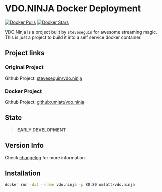 # VDO.NINJA Docker Deployment

[![Docker Pulls](https://img.shields.io/docker/pulls/umlatt/vdo.ninja.svg)](https://hub.docker.com/r/umlatt/vdo.ninja)
[![Docker Stars](https://img.shields.io/docker/stars/umlatt/vdo.ninja.svg)](https://hub.docker.com/r/umlatt/vdo.ninja)

VDO.Ninja is a project built by `steveseguin` for awesome streaming magic. This is just a project to build it into a self service docker container.
## Project links

### Original Project
Github Project: [steveseguin/vdo.ninja](https://github.com/steveseguin/vdo.ninja)

### Docker Project 
Github Project: [github:umlatt/vdo.ninja](https://github.com/Umlatt/vdo.ninja)

## State

> **EARLY DEVELOPMENT**

## Version Info

Check [changelog](https://github.com/umlatt/vdo.ninja/blob/master/changelog.md) for more information

## Installation

```bash
docker run -dit --name vdo.ninja -p 80:80 umlatt/vdo.ninja
```